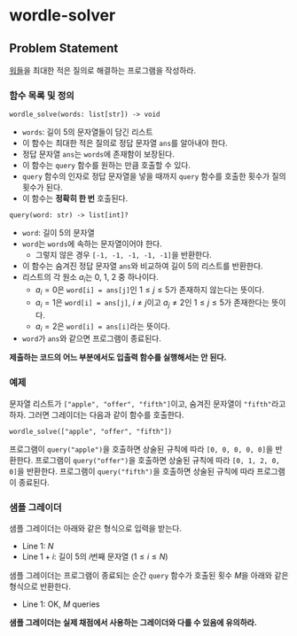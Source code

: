 # wordle-solver

## Problem Statement
[워들](https://www.nytimes.com/games/wordle/index.html)을 최대한 적은 질의로 해결하는 프로그램을 작성하라.

### 함수 목록 및 정의
```
wordle_solve(words: list[str]) -> void
```
- `words`: 길이 5의 문자열들이 담긴 리스트
- 이 함수는 최대한 적은 질의로 정답 문자열 `ans`를 알아내야 한다.
- 정답 문자열 `ans`는 `words`에 존재함이 보장된다.
- 이 함수는 `query` 함수를 원하는 만큼 호출할 수 있다.
- `query` 함수의 인자로 정답 문자열을 넣을 때까지 `query` 함수를 호출한 횟수가 질의 횟수가 된다.
- 이 함수는 **정확히 한 번** 호출된다.

```
query(word: str) -> list[int]?
```
- `word`: 길이 5의 문자열
- `word`는 `words`에 속하는 문자열이어야 한다.
  - 그렇지 않은 경우 `[-1, -1, -1, -1, -1]`을 반환한다.
- 이 함수는 숨겨진 정답 문자열 `ans`와 비교하여 길이 5의 리스트를 반환한다.
- 리스트의 각 원소 $a_i$는 0, 1, 2 중 하나이다.
  - $a_i = 0$은 `word[i] = ans[j]`인 $1 \leq j \leq 5$가 존재하지 않는다는 뜻이다.
  - $a_i = 1$은 `word[i] = ans[j]`, $i \neq j$이고 $a_j \neq 2$인 $1 \leq j \leq 5$가 존재한다는 뜻이다.
  - $a_i = 2$은 `word[i] = ans[i]`라는 뜻이다.
- `word`가 `ans`와 같으면 프로그램이 종료된다.

**제출하는 코드의 어느 부분에서도 입출력 함수를 실행해서는 안 된다.**

### 예제

문자열 리스트가 `["apple", "offer", "fifth"]`이고, 숨겨진 문자열이 `"fifth"`라고 하자. 그러면 그레이더는 다음과 같이 함수를 호출한다.
```
wordle_solve(["apple", "offer", "fifth"])
```
프로그램이 `query("apple")`을 호출하면 상술된 규칙에 따라 `[0, 0, 0, 0, 0]`을 반환한다.
프로그램이 `query("offer")`을 호출하면 상술된 규칙에 따라 `[0, 1, 2, 0, 0]`을 반환한다.
프로그램이 `query("fifth")`을 호출하면 상술된 규칙에 따라 프로그램이 종료된다.

### 샘플 그레이더

샘플 그레이더는 아래와 같은 형식으로 입력을 받는다.
- Line 1: $N$
- Line $1+i$: 길이 5의 $i$번째 문자열 $(1 \leq i \leq N)$

샘플 그레이더는 프로그램이 종료되는 순간 `query` 함수가 호출된 횟수 $M$을 아래와 같은 형식으로 반환한다.
- Line 1: OK, $M$ queries

**샘플 그레이더는 실제 채점에서 사용하는 그레이더와 다를 수 있음에 유의하라.**
